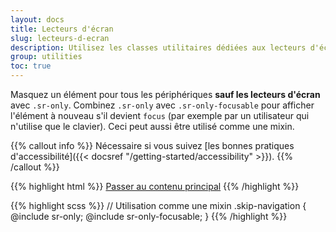 ```yaml
---
layout: docs
title: Lecteurs d'écran
slug: lecteurs-d-ecran
description: Utilisez les classes utilitaires dédiées aux lecteurs d'écran pour masquer des éléments sur tous les périphériques, sauf les lecteurs d'écran.
group: utilities
toc: true
---
```


Masquez un élément pour tous les périphériques **sauf les lecteurs d'écran** avec `.sr-only`. Combinez `.sr-only` avec `.sr-only-focusable` pour afficher l'élément à nouveau s'il devient `focus` (par exemple par un utilisateur qui n'utilise que le clavier). Ceci peut aussi être utilisé comme une mixin.

{{% callout info %}}
Nécessaire si vous suivez [les bonnes pratiques d'accessibilité]({{< docsref "/getting-started/accessibility" >}}).
{{% /callout %}}

{{% highlight html %}}
<a class="sr-only sr-only-focusable" href="#content">Passer au contenu principal</a>
{{% /highlight %}}

{{% highlight scss %}}
// Utilisation comme une mixin
.skip-navigation {
  @include sr-only;
  @include sr-only-focusable;
}
{{% /highlight %}}
